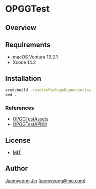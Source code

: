 #  OPGGTest

## Overview

## Requirements

- macOS Ventura 13.2.1
- Xcode 14.2

## Installation

```bash
xcodebuild -resolvePackageDependencies
xed .
```

### References

- [OPGGTestAssets](https://github.com/jaemyeong/OPGGTestAssets)
- [OPGGTestAPIKit](https://github.com/jaemyeong/OPGGTestAPIKit)

## License

- [MIT](LICENSE)

## Author

[Jaemyeong Jin](https://github.com/jaemyeong) ([jaemyeong@me.com](mailto:jaemyeong@me.com))
